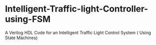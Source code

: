 # Intelligent-Traffic-light-Controller-using-FSM
A Verilog HDL Code for an Intelligent Traffic Light Control System ( Using State Machines)
